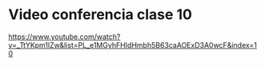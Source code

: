 # Video conferencia clase 10

https://www.youtube.com/watch?v=_TtYKpm1lZw&list=PL_e1MGyhFHIdHmbh5B63caAOExD3A0wcF&index=10